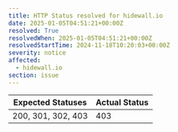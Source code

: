 ```yaml
---
title: HTTP Status resolved for hidewall.io
date: 2025-01-05T04:51:21+00:00Z
resolved: True
resolvedWhen: 2025-01-05T04:51:21+00:00Z
resolvedStartTime: 2024-11-18T10:20:03+00:00Z
severity: notice
affected:
  - hidewall.io
section: issue
---
```


| Expected Statuses | Actual Status  |
|-------------------|----------------|
| 200, 301, 302, 403 | 403 |
